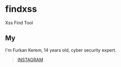 # findxss
Xss Find Tool
## My
I'm Furkan Kerem, 14 years old, cyber security expert.


> [INSTAGRAM](https://Instagram.com/security.fk/)
